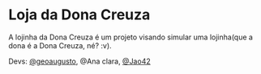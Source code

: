 # Loja da Dona Creuza

A lojinha da Dona Creuza é um projeto visando simular uma lojinha(que a dona é a Dona Creuza, né? :v).

Devs: [@geoaugusto](https://github.com/geoaugusto), @Ana clara, [@Jao42](https://github.com/Jao42)
